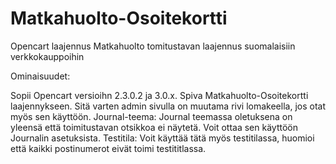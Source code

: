 # Matkahuolto-Osoitekortti
Opencart laajennus Matkahuolto tomitustavan laajennus suomalaisiin verkkokauppoihin

Ominaisuudet:<br/>

Sopii Opencart versioihn 2.3.0.2 ja 3.0.x.
Spiva Matkahuolto-Osoitekortti laajennykseen. Sitä varten admin sivulla on muutama rivi lomakeella, jos otat myös sen käyttöön.
Journal-teema: Journal teemassa oletuksena on yleensä että toimitustavan otsikkoa ei näytetä. Voit ottaa sen käyttöön Journalin asetuksista.
Testitila: Voit käyttää tätä myös testitilassa, huomioi että kaikki postinumerot eivät toimi testititlassa.
